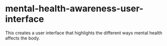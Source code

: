 # mental-health-awareness-user-interface
This creates a user interface that highlights the different ways mental health affects the body. 
